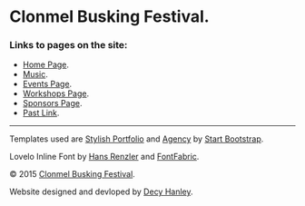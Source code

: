 # Clonmel Busking Festival.

### Links to pages on the site:
* [Home Page](http://decyhanley.github.io/clonmel-busking-festival/index.html).
* [Music](http://decyhanley.github.io/clonmel-busking-festival/assets/html/music.html).
* [Events Page](http://decyhanley.github.io/clonmel-busking-festival/assets/html/events.html).
* [Workshops Page](http://decyhanley.github.io/clonmel-busking-festival/assets/html/workshops.html).
* [Sponsors Page](http://decyhanley.github.io/clonmel-busking-festival/assets/html/sponsors.html).
* [Past Link](http://www.clonmelbuskingfestival.com/).

--------------------------------------------------------------------------------------------------------------------------------

Templates used are [Stylish Portfolio](http://startbootstrap.com/template-overviews/stylish-portfolio/) and [Agency](http://startbootstrap.com/template-overviews/agency/) by [Start Bootstrap](http://startbootstrap.com/).

Lovelo Inline Font by [Hans Renzler](https://www.behance.net/gallery/6787299/Lovelo-Inline-Font) and [FontFabric](http://fontfabric.com/lovelo-font/).

&copy; 2015 [Clonmel Busking Festival](http://www.clonmelbuskingfestival.com/).

Website designed and devloped by [Decy Hanley](http://decyhanley.github.io/).
